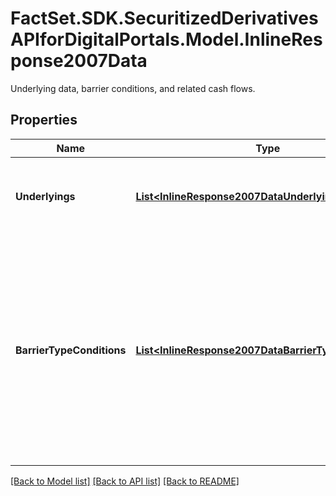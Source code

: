 # FactSet.SDK.SecuritizedDerivativesAPIforDigitalPortals.Model.InlineResponse2007Data
Underlying data, barrier conditions, and related cash flows.

## Properties

Name | Type | Description | Notes
------------ | ------------- | ------------- | -------------
**Underlyings** | [**List&lt;InlineResponse2007DataUnderlyings&gt;**](InlineResponse2007DataUnderlyings.md) | Information regarding the underlying(s) of the securitized derivative. | [optional] 
**BarrierTypeConditions** | [**List&lt;InlineResponse2007DataBarrierTypeConditions&gt;**](InlineResponse2007DataBarrierTypeConditions.md) | Set of conditions associated with a particular type of barrier. A condition is defined by the related type and level of the barrier, its observation period, and the resulting cash flow, if any. | [optional] 

[[Back to Model list]](../README.md#documentation-for-models) [[Back to API list]](../README.md#documentation-for-api-endpoints) [[Back to README]](../README.md)

